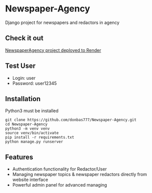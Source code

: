 # Newspaper-Agency

Django project for newspapers and redactors in agency

## Check it out

[NewspaperAgency project deployed to Render](https://newspaper-agency-lry0.onrender.com)

## Test User

* Login: user
* Password: user12345

## Installation

Python3 must be installed

```shell
git clone https://github.com/donbas777/Newspaper-Agency.git
cd Newspaper-Agency
python3 -m venv venv
source venv/bin/activate
pip install -r requirements.txt
python manage.py runserver
```

## Features

* Authentication functionality for Redactor/User
* Managing newspaper topics & newspaper redactors directly from website interface
* Powerful admin panel for advanced managing

